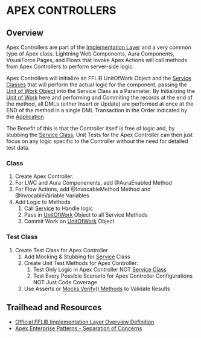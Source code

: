 # APEX CONTROLLERS

## Overview

Apex Controllers are part of the [Implementation Layer]() and a very common type of Apex class. Lightning Web Components, Aura Components, VisualForce Pages, and Flows that Invoke Apex Actions will call methods from Apex Controllers to perform server-side logic.

Apex Controllers will initialize an FFLIB UnitOfWork Object and the [Service Classes](/force-app/main/default/classes/FFLIB%20Examples/Services) that will perform the actual logic for the component, passing the [Unit of Work Object]() into the Service Class as a Parameter. By Initializing the [Unit of Work]() here and performing and Commiting the records at the end of the method, all DMLs (either Insert or Update) are performed at once at the END of the method in a single DML Transaction in the Order indicated by the [Application](/force-app/main/default/classes/FFLIB%20Examples/Application)

The Benefit of this is that the Controller itself is free of logic and, by stubbing the [Service Class](/force-app/main/default/classes/FFLIB%20Examples/Services), Unit Tests for the Apex Controller can then just focus on any logic specific to the Controller without the need for detailed test data.

### Class
1. Create Apex Controller.
1. For LWC and Aura Componenents, add @AuraEnabled Method
1. For Flow Actions, add @InvocableMethod Method and @InvocableVariable Variables
1. Add Logic to Methods
    1. Call [Service](/force-app/main/default/classes/FFLIB%20Examples/Services) to Handle logic
    1. Pass in [UnitOfWork]() Object to all Service Methods
    1. Commit Work on [UnitOfWork]() Object

### Test Class
1. Create Test Class for Apex Controller
    1. Add Mocking & Stubbing for [Service](/force-app/main/default/classes/FFLIB%20Examples/Services) Class
    1. Create Unit Test Methods for Apex Controller:
        1. Test Only Logic in Apex Controller NOT [Service Class](/force-app/main/default/classes/FFLIB%20Examples/Services)
        2. Test Every Possible Scenario for Apex Controller Configurations NOT Just Code Coverage
    1. Use Asserts or [Mocks.Verify() Methods](/force-app/main/default/classes/FFLIB%20Examples/Services/README.md#mocksverify-example-quick-reference) to Validate Results
    
## Trailhead and Resources

- [Official FFLIB Implementation Layer Overview Definition](https://fflib.dev/docs/implementation-layer/overview)
- [Apex Enterprise Patterns - Separation of Concerns](http://wiki.developerforce.com/page/Apex_Enterprise_Patterns_-_Separation_of_Concerns)
